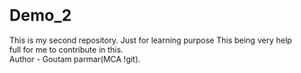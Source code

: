 # Demo_2
This is my second repository. Just for learning purpose
This being very help full for me to contribute in this.
<br>
Author - Goutam parmar(MCA !git).

